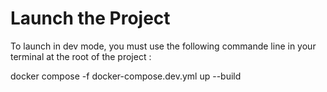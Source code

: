 # Launch the Project

To launch in dev mode, you must use the following commande line in your terminal at the root of the project :

docker compose -f docker-compose.dev.yml up --build
